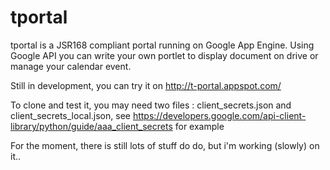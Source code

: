 tportal
=======

tportal is a JSR168 compliant portal running on Google App Engine.
Using Google API you can write your own portlet to display document on drive or manage your calendar event.

Still in development, you can try it on http://t-portal.appspot.com/

To clone and test it, you may need two files : client_secrets.json and client_secrets_local.json, see https://developers.google.com/api-client-library/python/guide/aaa_client_secrets for example

For the moment, there is still lots of stuff do do, but i'm working (slowly) on it..
